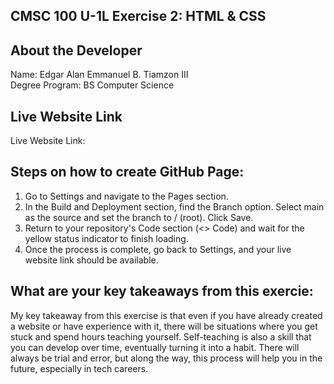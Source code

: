 ## CMSC 100 U-1L Exercise 2: HTML & CSS

## About the Developer
Name: Edgar Alan Emmanuel B. Tiamzon III <br>
Degree Program: BS Computer Science

## Live Website Link
Live Website Link: 

## Steps on how to create GitHub Page:
1. Go to Settings and navigate to the Pages section.
2. In the Build and Deployment section, find the Branch option. Select main as the source and set the branch to / (root). Click Save.
3. Return to your repository's Code section (<> Code) and wait for the yellow status indicator to finish loading.
4. Once the process is complete, go back to Settings, and your live website link should be available.



## What are your key takeaways from this exercie:
My key takeaway from this exercise is that even if you have already created a website or have experience with it, there will be situations where you get stuck and spend hours teaching yourself.
Self-teaching is also a skill that you can develop over time, eventually turning it into a habit. There will always be trial and error, but along the way, this process will help you in the future, especially in tech careers.
